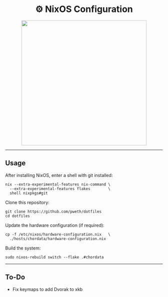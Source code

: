 <div align="center">
	<h1>⚙️ NixOS Configuration</h1>
	<img width="400" src="https://github.com/pweth/dotfiles/assets/22416843/bf22ddd3-bfb0-47a1-bd60-b46be7568bbd">
</div>

---

## Usage

After installing NixOS, enter a shell with git installed:

```
nix --extra-experimental-features nix-command \
  --extra-experimental-features flakes        \
  shell nixpkgs#git
```

Clone this repository:

```
git clone https://github.com/pweth/dotfiles
cd dotfiles
```

Update the hardware configuration (if required):

```
cp -f /etc/nixos/hardware-configuration.nix   \
  ./hosts/chordata/hardware-configuration.nix
```

Build the system:

```
sudo nixos-rebuild switch --flake .#chordata
```

---

## To-Do

- Fix keymaps to add Dvorak to xkb
